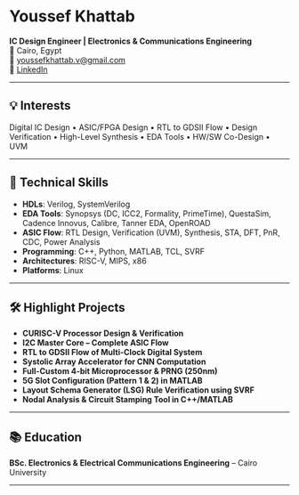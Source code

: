 # Youssef Khattab  
**IC Design Engineer | Electronics & Communications Engineering**  
📍 Cairo, Egypt  
📧 [youssefkhattab.v@gmail.com](mailto:youssefkhattab.v@gmail.com)  
🔗 [LinkedIn](https://www.linkedin.com/in/youssefkhattabVLSI)  

---

## 💡 Interests  
Digital IC Design • ASIC/FPGA Design • RTL to GDSII Flow • Design Verification • High-Level Synthesis • EDA Tools • HW/SW Co-Design • UVM

---

## 🧠 Technical Skills  

- **HDLs**: Verilog, SystemVerilog 
- **EDA Tools**: Synopsys (DC, ICC2, Formality, PrimeTime), QuestaSim, Cadence Innovus, Calibre, Tanner EDA, OpenROAD  
- **ASIC Flow**: RTL Design, Verification (UVM), Synthesis, STA, DFT, PnR, CDC, Power Analysis  
- **Programming**: C++, Python, MATLAB, TCL, SVRF  
- **Architectures**: RISC-V, MIPS, x86  
- **Platforms**: Linux  

---

## 🛠️ Highlight Projects  

- **CURISC-V Processor Design & Verification**  
- **I2C Master Core – Complete ASIC Flow**  
- **RTL to GDSII Flow of Multi-Clock Digital System**  
- **Systolic Array Accelerator for CNN Computation**  
- **Full-Custom 4-bit Microprocessor & PRNG (250nm)**  
- **5G Slot Configuration (Pattern 1 & 2) in MATLAB**  
- **Layout Schema Generator (LSG) Rule Verification using SVRF**  
- **Nodal Analysis & Circuit Stamping Tool in C++/MATLAB**  

---

## 📚 Education  
**BSc. Electronics & Electrical Communications Engineering** – Cairo University  

---


